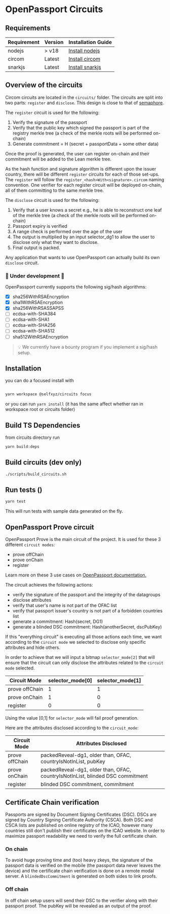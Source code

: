 # OpenPassport Circuits

## Requirements

| Requirement | Version | Installation Guide                                  |
| ----------- | ------- | --------------------------------------------------- |
| nodejs      | > v18   | [Install nodejs](https://nodejs.org/)               |
| circom      | Latest  | [Install circom](https://docs.circom.io/)           |
| snarkjs     | Latest  | [Install snarkjs](https://github.com/iden3/snarkjs) |

## Overview of the circuits

Circom circuits are located in the `circuits/` folder.
The circuits are split into two parts: `register` and `disclose`.
This design is close to that of [semaphore](https://semaphore.pse.dev/).

The `register` circuit is used for the following:

1. Verify the signature of the passport
2. Verify that the public key which signed the passport is part of the registry merkle tree (a check of the merkle roots will be performed on-chain)
3. Generate commitment = H (secret + passportData + some other data)

Once the proof is generated, the user can register on-chain and their commitment will be added to the Lean merkle tree.

As the hash function and signature algorithm is different upon the issuer country, there will be different `register` circuits for each of those set-ups.
The `register` will follow the `register_<hash>With<signature>.circom` naming convention.
One verifier for each register circuit will be deployed on-chain, all of them committing to the same merkle tree.

The `disclose` circuit is used for the following:

1. Verify that a user knows a secret e.g., he is able to reconstruct one leaf of the merkle tree (a check of the merkle roots will be performed on-chain)
2. Passport expiry is verified
3. A range check is performed over the age of the user
4. The output is multiplied by an input selector_dg1 to allow the user to disclose only what they want to disclose.
5. Final output is packed.

Any application that wants to use OpenPassport can actually build its own `disclose` circuit.

### 🚧 Under development 🚧

OpenPassport currently supports the following sig/hash algorithms:

- [x] sha256WithRSAEncryption
- [x] sha1WithRSAEncryption
- [x] sha256WithRSASSAPSS
- [ ] ecdsa-with-SHA384
- [ ] ecdsa-with-SHA1
- [ ] ecdsa-with-SHA256
- [ ] ecdsa-with-SHA512
- [ ] sha512WithRSAEncryption

> 💡 We currently have a bounty program if you implement a sig/hash setup.

## Installation

you can do a focused install with

```bash

yarn workspace @selfxyz/circuits focus

```

or you can run `yarn install` (it has the same affect whether ran in workspace root or circuits folder)

## Build TS Dependencies

from circuits directory run

```bash
yarn build:deps

```

## Build circuits (dev only)

```bash
./scripts/build_circuits.sh
```

## Run tests ()

```bash
yarn test
```

This will run tests with sample data generated on the fly.

## OpenPassport Prove circuit

OpenPassport Prove is the main circuit of the project.
It is used for these 3 different `circuit modes`:

- prove offChain
- prove onChain
- register

Learn more on these 3 use cases on [OpenPassport documentation.](https://docs.openpassport.app/docs/use-openpassport/quickstart)

The circuit achieves the following actions:

- verify the signature of the passport and the integrity of the datagroups
- disclose attributes
- verify that user's name is not part of the OFAC list
- verify that passport issuer's country is not part of a forbidden countries list
- generate a commitment: Hash(secret, DG1)
- generate a blinded DSC commitment: Hash(anotherSecret, dscPubKey)

If this "everything circuit" is executing all those actions each time, we want according to the `circuit mode` we selected to disclose only specific attributes and hide others.

In order to achieve that we will input a bitmap `selector_mode[2]` that will ensure that the circuit can only disclose the attributes related to the `circuit mode` selected.

| Circuit Mode   | selector_mode[0] | selector_mode[1] |
| -------------- | ---------------- | ---------------- |
| prove offChain | 1                | 1                |
| prove onChain  | 1                | 0                |
| register       | 0                | 0                |

Using the value [0,1] for `selector_mode` will fail proof generation.

Here are the attributes disclosed according to the `circuit_mode`:

| Circuit Mode   | Attributes Disclosed                                                           |
| -------------- | ------------------------------------------------------------------------------ |
| prove offChain | packedReveal-dg1, older than, OFAC, countryIsNotInList, pubKey                 |
| prove onChain  | packedReveal-dg1, older than, OFAC, countryIsNotInList, blinded DSC commitment |
| register       | blinded DSC commitment, commitment                                             |

## Certificate Chain verification

Passports are signed by Document Signing Certificates (DSC).
DSCs are signed by Country Signing Certificate Authority (CSCA).
Both DSC and CSCA lists are published on online registry of the ICAO, however many countries still don't publish their certificates on the ICAO website.
In order to maximize passport readability we need to verify the full certificate chain.

### On chain

To avoid huge proving time and (too) heavy zkeys, the signature of the passport data is verified on the mobile (the passport data never leaves the device) and the certificate chain verification is done on a remote modal server. A `blindedDscCommitment` is generated on both sides to link proofs.

### Off chain

In off chain setup users will send their DSC to the verifier along with their passport proof. The pubKey will be revealed as an output of the proof.
